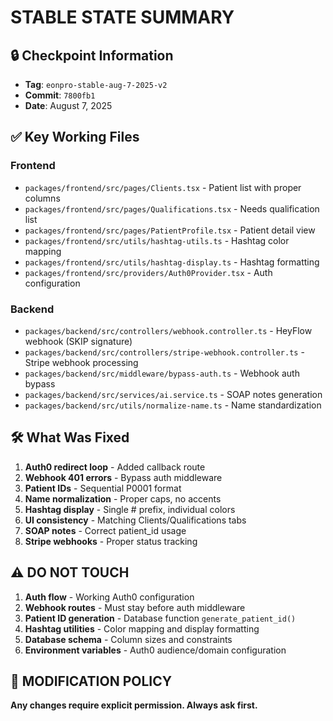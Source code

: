 # STABLE STATE SUMMARY

## 🔒 Checkpoint Information
- **Tag**: `eonpro-stable-aug-7-2025-v2`
- **Commit**: `7800fb1`
- **Date**: August 7, 2025

## ✅ Key Working Files

### Frontend
- `packages/frontend/src/pages/Clients.tsx` - Patient list with proper columns
- `packages/frontend/src/pages/Qualifications.tsx` - Needs qualification list
- `packages/frontend/src/pages/PatientProfile.tsx` - Patient detail view
- `packages/frontend/src/utils/hashtag-utils.ts` - Hashtag color mapping
- `packages/frontend/src/utils/hashtag-display.ts` - Hashtag formatting
- `packages/frontend/src/providers/Auth0Provider.tsx` - Auth configuration

### Backend
- `packages/backend/src/controllers/webhook.controller.ts` - HeyFlow webhook (SKIP signature)
- `packages/backend/src/controllers/stripe-webhook.controller.ts` - Stripe webhook processing
- `packages/backend/src/middleware/bypass-auth.ts` - Webhook auth bypass
- `packages/backend/src/services/ai.service.ts` - SOAP notes generation
- `packages/backend/src/utils/normalize-name.ts` - Name standardization

## 🛠️ What Was Fixed
1. **Auth0 redirect loop** - Added callback route
2. **Webhook 401 errors** - Bypass auth middleware
3. **Patient IDs** - Sequential P0001 format
4. **Name normalization** - Proper caps, no accents
5. **Hashtag display** - Single # prefix, individual colors
6. **UI consistency** - Matching Clients/Qualifications tabs
7. **SOAP notes** - Correct patient_id usage
8. **Stripe webhooks** - Proper status tracking

## ⚠️ DO NOT TOUCH
1. **Auth flow** - Working Auth0 configuration
2. **Webhook routes** - Must stay before auth middleware
3. **Patient ID generation** - Database function `generate_patient_id()`
4. **Hashtag utilities** - Color mapping and display formatting
5. **Database schema** - Column sizes and constraints
6. **Environment variables** - Auth0 audience/domain configuration

## 🚨 MODIFICATION POLICY
**Any changes require explicit permission. Always ask first.**
